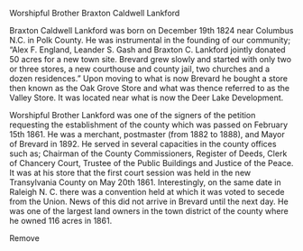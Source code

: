 Worshipful Brother Braxton Caldwell Lankford

Braxton Caldwell Lankford was born on December 19th 1824 near Columbus N.C. in Polk County. He was instrumental in the founding of our community; “Alex F. England, Leander S. Gash and Braxton C. Lankford jointly donated 50 acres for a new town site. Brevard grew slowly and started with only two or three stores, a new courthouse and county jail, two churches and a dozen residences.” Upon moving to what is now Brevard he bought a store then known as the Oak Grove Store and what was thence referred to as the Valley Store. It was located near what is now the Deer Lake Development.

Worshipful Brother Lankford was one of the signers of the petition requesting the establishment of the county which was passed on February 15th 1861. He was a merchant, postmaster (from 1882 to 1888), and Mayor of Brevard in 1892. He served in several capacities in the county offices such as; Chairman of the County Commissioners, Register of Deeds, Clerk of Chancery Court, Trustee of the Public Buildings and Justice of the Peace. It was at his store that the first court session was held in the new Transylvania County on May 20th 1861. Interestingly, on the same date in Raleigh N. C. there was a convention held at which it was voted to secede from the Union. News of this did not arrive in Brevard until the next day. He was one of the largest land owners in the town district of the county where he owned 116 acres in 1861.

Remove
